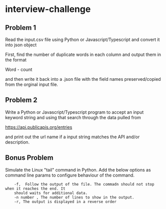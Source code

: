 # interview-challenge

## Problem 1



Read the input.csv file using Python or Javascript/Typescript and convert it into json object

First, find the number of duplicate words in each column and output them in the format

Word - count

and then write it back into a .json file with the field names preserved/copied from the orginal input file.



## Problem 2



Write a Python or Javascript/Typescript program to accept an input keyword string and using that search through the data pulled from

https://api.publicapis.org/entries

and print out the url name if a input string matches the API and/or description.


## Bonus Problem

Simulate the Linux "tail" command in Python. Add the below options as command line params to configure behaviour of the command.
```commandline
    -f,  Follow the output of the file. The commadn should not stop when it reaches the end. It 
    should waits for additional data.
    -n number , The number of lines to show in the output. 
    -r, The output is displayed in a reverse order 
```